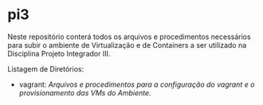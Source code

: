 # pi3
Neste repositório conterá todos os arquivos e procedimentos necessários para subir o ambiente de Virtualização e de Containers a ser utilizado na Disciplina Projeto Integrador III.

Listagem de Diretórios:
 - vagrant: *Arquivos e procedimentos para a configuração do vagrant e o provisionamento das VMs do Ambiente.*
